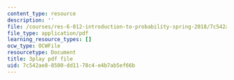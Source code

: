 ```yaml
---
content_type: resource
description: ''
file: /courses/res-6-012-introduction-to-probability-spring-2018/7c542ae88500dd1178c4e4b7ab5ef66b_f_BHF-OYwr4.pdf
file_type: application/pdf
learning_resource_types: []
ocw_type: OCWFile
resourcetype: Document
title: 3play pdf file
uid: 7c542ae8-8500-dd11-78c4-e4b7ab5ef66b
---
```

